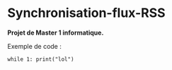 Synchronisation-flux-RSS
========================

**Projet de Master 1 informatique.**

Exemple de code :

`while 1:
    print("lol")`

